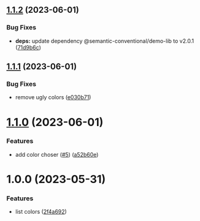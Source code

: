 ## [1.1.2](https://github.com/semantic-conventional/demo-app/compare/v1.1.1...v1.1.2) (2023-06-01)


### Bug Fixes

* **deps:** update dependency @semantic-conventional/demo-lib to v2.0.1 ([71d9b6c](https://github.com/semantic-conventional/demo-app/commit/71d9b6cc69fb83192a456d580f05fbad1226f37a))

## [1.1.1](https://github.com/semantic-conventional/demo-app/compare/v1.1.0...v1.1.1) (2023-06-01)


### Bug Fixes

* remove ugly colors ([e030b71](https://github.com/semantic-conventional/demo-app/commit/e030b718b5f82e2a3375bd43c53343154129bd34))

# [1.1.0](https://github.com/semantic-conventional/demo-app/compare/v1.0.0...v1.1.0) (2023-06-01)


### Features

* add color choser ([#5](https://github.com/semantic-conventional/demo-app/issues/5)) ([a52b60e](https://github.com/semantic-conventional/demo-app/commit/a52b60edc486893b5a8942528386854914ad24e9))

# 1.0.0 (2023-05-31)


### Features

* list colors ([2f4a692](https://github.com/semantic-conventional/demo-app/commit/2f4a6923ddc3b46cf7b8e7c921c59127ab5ced0a))
